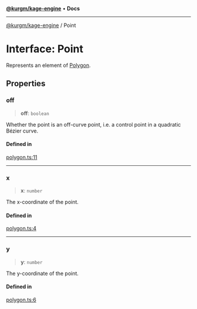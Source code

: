[**@kurgm/kage-engine**](../README.md) • **Docs**

***

[@kurgm/kage-engine](../README.md) / Point

# Interface: Point

Represents an element of [Polygon](../classes/Polygon.md).

## Properties

### off

> **off**: `boolean`

Whether the point is an off-curve point, i.e. a control point in a quadratic
Bézier curve.

#### Defined in

[polygon.ts:11](https://github.com/kurgm/kage-engine/blob/master/src/polygon.ts#L11)

***

### x

> **x**: `number`

The x-coordinate of the point.

#### Defined in

[polygon.ts:4](https://github.com/kurgm/kage-engine/blob/master/src/polygon.ts#L4)

***

### y

> **y**: `number`

The y-coordinate of the point.

#### Defined in

[polygon.ts:6](https://github.com/kurgm/kage-engine/blob/master/src/polygon.ts#L6)
